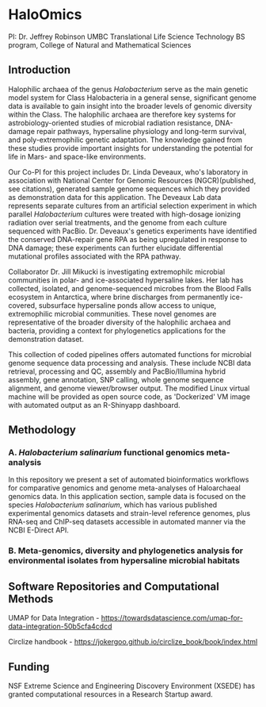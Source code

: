 # HaloOmics
PI: Dr. Jeffrey Robinson
UMBC Translational Life Science Technology BS program, College of Natural and Mathematical Sciences

## Introduction
Halophilic archaea of the genus <em>Halobacterium</em> serve as the main genetic model system for Class Halobacteria in a general sense, significant genome data is available to gain insight into the broader levels of genomic diversity within the Class.  The halophilic archaea are therefore key systems for astrobiology-oriented studies of microbial radiation resistance, DNA-damage repair pathways, hypersaline physiology and long-term survival, and poly-extremophilic genetic adaptation. The knowledge gained from these studies provide important insights for understanding the potential for life in Mars- and space-like environments.  

Our Co-PI for this project includes Dr. Linda Deveaux, who's laboratory in association with National Center for Genomic Resources (NGCR)(published, see citations), generated sample genome sequences which they provided as demonstration data for this application.  The Deveaux Lab data represents separate cultures from an artificial selection experiment in which parallel <em>Halobacterium</em> cultures were treated with high-dosage ionizing radiation over serial treatments, and the genome from each culture sequenced with PacBio.  Dr. Deveaux's genetics experiments have identified the conserved DNA-repair gene RPA as being upregulated in response to DNA damage; these experiments can further elucidate differential mutational profiles associated with the RPA pathway.

Collaborator Dr. Jill Mikucki is investigating extremophilc microbial communities in polar- and ice-associated hypersaline lakes.  Her lab has collected, isolated, and genome-sequenced microbes from the Blood Falls ecosystem in Antarctica, where brine discharges from permanently ice-covered, subsurface hypersaline ponds allow access to unique, extremophilic microbial communities.  These novel genomes are representative of the broader diversity of the halophilic archaea and bacteria, providing a context for phylogenetics applications for the demonstration dataset.

This collection of coded pipelines offers automated functions for microbial genome sequence data processing and analysis.  These include NCBI data retrieval, processing and QC, assembly and PacBio/Illumina hybrid assembly, gene annotation, SNP calling, whole genome sequence alignment, and genome viewer/browser output.  The modified Linux virtual machine will be provided as open source code, as 'Dockerized' VM image with automated output as an R-Shinyapp dashboard.   

## Methodology
### A. <em>Halobacterium salinarium</em> functional genomics meta-analysis
In this repository we present a set of automated bioinformatics workflows for comparative genomics and genome meta-analyses of Haloarchaeal genomics data.  In this application section, sample data is focused on the species <em>Halobacterium salinarium</em>, which has various published experimental genomics datasets and strain-level reference genomes, plus RNA-seq and ChIP-seq datasets accessible in automated manner via the NCBI E-Direct API.


 
### B. Meta-genomics, diversity and phylogenetics analysis for environmental isolates from hypersaline microbial habitats 

## Software Repositories and Computational Methods
UMAP for Data Integration - https://towardsdatascience.com/umap-for-data-integration-50b5cfa4cdcd

Circlize handbook - https://jokergoo.github.io/circlize_book/book/index.html




## Funding
NSF Extreme Science and Engineering Discovery Environment (XSEDE) has granted computational resources in a Research Startup award.
